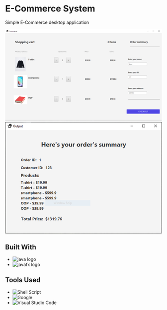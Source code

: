 # E-Commerce System

Simple E-Commerce desktop application

![image sample](src\imgs-style\img.png)<br>
![output sample](src\imgs-style\ouput.png)<br>

## **Built With**
- ![java logo](https://img.shields.io/badge/Java-ED8B00?style=for-the-badge&logo=openjdk&logoColor=white)
- ![javafx logo](https://img.shields.io/badge/javafx-%23FF0000.svg?style=for-the-badge&logo=javafx&logoColor=white)

## **Tools Used**

- ![Shell Script](https://img.shields.io/badge/Bash-%23121011.svg?style=for-the-badge&logo=gnu-bash&logoColor=white)   
- ![Google](https://img.shields.io/badge/google-4285F4?style=for-the-badge&logo=google&logoColor=white) 
- ![Visual Studio Code](https://img.shields.io/badge/Visual%20Studio%20Code-0078d7.svg?style=for-the-badge&logo=visual-studio-code&logoColor=white) 
